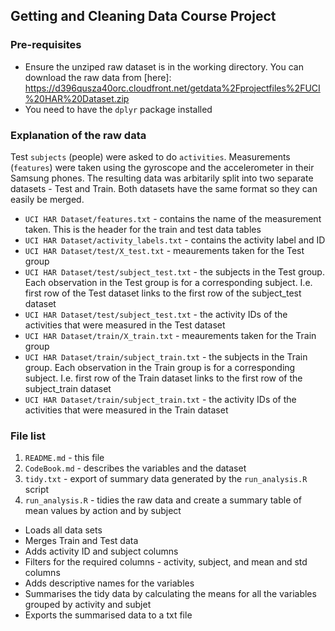 ## Getting and Cleaning Data Course Project

### Pre-requisites
* Ensure the unziped raw dataset is in the working directory. You can download the raw data from [here]: https://d396qusza40orc.cloudfront.net/getdata%2Fprojectfiles%2FUCI%20HAR%20Dataset.zip
* You need to have the `dplyr` package installed

### Explanation of the raw data
Test `subjects` (people) were asked to do `activities`. Measurements (`features`) were taken using the gyroscope and the accelerometer in their Samsung phones. The resulting data was arbitarily split into two separate datasets - Test and Train. Both datasets have the same format so they can easily be merged.
* `UCI HAR Dataset/features.txt` - contains the name of the measurement taken. This is the header for the train and test data tables
* `UCI HAR Dataset/activity_labels.txt` - contains the activity label and ID
* `UCI HAR Dataset/test/X_test.txt` - meaurements taken for the Test group
* `UCI HAR Dataset/test/subject_test.txt` - the subjects in the Test group. Each observation in the Test group is for a corresponding subject. I.e. first row of the Test dataset links to the first row of the subject_test dataset
* `UCI HAR Dataset/test/subject_test.txt` - the activity IDs of the activities that were measured in the Test dataset
* `UCI HAR Dataset/train/X_train.txt` - meaurements taken for the Train group
* `UCI HAR Dataset/train/subject_train.txt` - the subjects in the Train group. Each observation in the Train group is for a corresponding subject. I.e. first row of the Train dataset links to the first row of the subject_train dataset
* `UCI HAR Dataset/train/subject_train.txt` - the activity IDs of the activities that were measured in the Train dataset


### File list
1. `README.md` - this file
2. `CodeBook.md` - describes the variables and the dataset
3. `tidy.txt` - export of summary data generated by the `run_analysis.R` script
4. `run_analysis.R` - tidies the raw data and create a summary table of mean values by action and by subject
  * Loads all data sets
  * Merges Train and Test data
  * Adds activity ID and subject columns
  * Filters for the required columns - activity, subject, and mean and std columns
  * Adds descriptive names for the variables
  * Summarises the tidy data by calculating the means for all the variables grouped by activity and subjet
  * Exports the summarised data to a txt file

